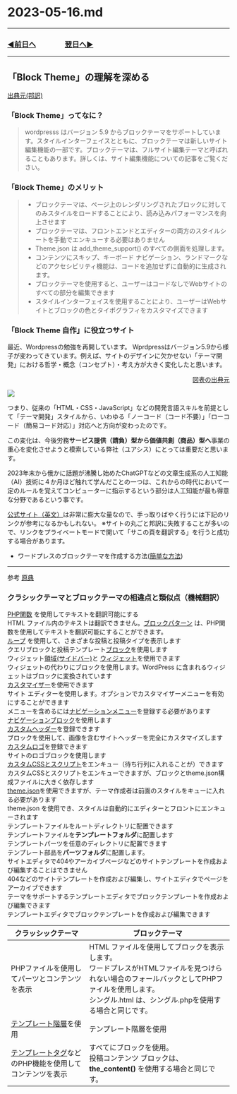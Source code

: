 # 2023-05-16.md

---
### [◀️前日へ](https://github.com/yuasys/chatty-journal/blob/main/2023/05/2023-05-15.md)&emsp;&emsp;&emsp;&emsp;[翌日へ▶️](https://github.com/yuasys/chatty-journal/blob/main/2023/05/2023-05-17.md)
---
<h2>「Block Theme」の理解を深める</h2>

<p><a href="https://developer.wordpress.org/themes/block-themes/" target="_blank" rel="noopener"><span data-position="618" data-size="7">出典元(邦訳)</span></a></p>


### 「Block Theme」ってなに？



> wordpresss はバージョン 5.9 からブロックテーマをサポートしています。スタイルインターフェイスとともに、ブロックテーマは新しいサイト編集機能の一部です。ブロックテーマは、フルサイト編集テーマと呼ばれることもあります。詳しくは、サイト編集機能についての記事をご覧ください。

### 「Block Theme」のメリット

> - ブロックテーマは、ページ上のレンダリングされたブロックに対してのみスタイルをロードすることにより、読み込みパフォーマンスを向上させます
> - ブロックテーマは、フロントエンドとエディターの両方のスタイルシートを手動でエンキューする必要はありません
> - Theme.json は add_theme_support() のすべての側面を処理します。
> - コンテンツにスキップ、キーボード ナビゲーション、ランドマークなどのアクセシビリティ機能は、コードを追加せずに自動的に生成されます。
> - ブロックテーマを使用すると、ユーザーはコードなしでWebサイトのすべての部分を編集できます
> - スタイルインターフェイスを使用することにより、ユーザーはWebサイトとブロックの色とタイポグラフィをカスタマイズできます

### 「Block Theme 自作」に役立つサイト
最近、Wordpressの勉強を再開しています。 
Wprdpressはバージョン5.9から様子が変わってきています。例えば、サイトのデザインに欠かせない「テーマ開発」における哲学・概念（コンセプト）・考え方が大きく変化したと思います。

 
 <p style="text-align:right;margin-bottom: 0px;"><a href="https://blogs.itmedia.co.jp/itsolutionjuku/2022/07/post_1038.html" target="_blank" rel="noopener"><span data-position="618" data-size="7">図表の出典元</span></a></p>

![](https://hackmd.io/_uploads/S1OdGPV4n.png)



つまり、従来の「HTML・CSS・JavaScript」などの開発言語スキルを前提として「テーマ開発」スタイルから、いわゆる「ノーコード（コード不要）」「ローコード（簡易コード対応）」対応へと方向が変わったのです。

この変化は、今後労務**サービス提供（請負）型から価値共創（商品）型へ**事業の重心を変化させようと模索している弊社（ユアシス）にとっては重要だと思います。

2023年末から俄かに話題が沸騰し始めたChatGPTなどの文章生成系の人工知能（AI）技術に４か月ほど触れて学んだことの一つは、これからの時代において一定のルールを覚えてコンピューターに指示するという部分は人工知能が最も得意な分野であるという事です。

[公式サイト（英文）](https://developer.wordpress.org/themes/block-themes/#differences-and-similarities-between-classic-themes-and-block-themes)は非常に膨大な量なので、手っ取りばやく行うには下記のリンクが参考になるかもしれない。
※サイトの丸ごと邦訳に失敗することが多いので、リンクをプライベートモードで開いて「サこの頁を翻訳する」を行うと成功する場合があります。

- ワードプレスのブロックテーマを作成する方法([簡単な方法](https://www.elegantthemes.com/blog/wordpress/create-block-theme#:~:text=How%20to%20Create%20a%20WordPress%20Block%20Theme%3F%201,Theme%20Plugin%20...%204%20Manage%20Theme%20Fonts%20))


---
参考 [原典](https://developer.wordpress.org/themes/block-themes/#differences-and-similarities-between-classic-themes-and-block-themes)

### クラシックテーマとブロックテーマの相違点と類似点（機械翻訳）
<section class="layout">
  <div><a href="https://developer.wordpress.org/apis/handbook/internationalization/">PHP関数</a> を使用してテキストを翻訳可能にする</div>
  <div>HTML ファイル内のテキストは翻訳できません。<a href="https://developer.wordpress.org/block-editor/reference-guides/block-api/block-patterns/">ブロックパターン</a>  
は、PHP関数を使用してテキストを翻訳可能にすることができます。</div>
  <div> <a href="https://developer.wordpress.org/themes/basics/the-loop/">ループ</a> を使用して、さまざまな投稿と投稿タイプを表示します</div>
  <div>クエリブロックと投稿テンプレート<a href="https://wordpress.org/support/article/query-loop-block/">ブロック</a>を使用します</div>
  <div>ウィジェット<a href="https://developer.wordpress.org/themes/functionality/sidebars/">領域(サイドバー)</a>と <a href="https://developer.wordpress.org/themes/functionality/widgets/">ウィジェット</a>を使用できます</div>
  <div>ウィジェットの代わりにブロックを使用します。WordPress に含まれるウィジェットはブロックに変換されています</div>
  <div><a href="https://developer.wordpress.org/themes/customize-api/">カスタマイザー</a>を使用できます</div>
  <div>サイト エディターを使用します。オプションでカスタマイザーメニューを有効にすることができます</div>
  <div>メニューを含めるには<a href="https://developer.wordpress.org/themes/functionality/navigation-menus/">ナビゲーションメニュー</a>を登録する必要があります</div>
  <div><a href="https://wordpress.org/support/article/navigation-block/">ナビゲーションブロック</a>を使用します</div>
  <div><a href="https://developer.wordpress.org/themes/functionality/custom-headers/">カスタムヘッダー</a>を登録できます</div>
  <div>ブロックを使用して、画像を含むサイトヘッダーを完全にカスタマイズします</div>
  <div><a href="https://developer.wordpress.org/themes/functionality/custom-logo/">カスタムロゴ</a>を登録できます</div>
  <div>サイトのロゴブロックを使用します</div>
  <div><a href="https://developer.wordpress.org/themes/basics/including-css-javascript/">カスタムCSSとスクリプト</a>をエンキュー（待ち行列に入れることが）できます</div>
  <div>カスタムCSSとスクリプトをエンキューできますが、ブロックとtheme.json構成ファイルに大きく依存します</div>
  <div><a href="https://developer.wordpress.org/themes/advanced-topics/theme-json/">theme.json</a>を使用できますが、テーマ作成者は前面のスタイルをキューに入れる必要があります</div>
  <div>theme.json を使用でき、スタイルは自動的にエディターとフロントにエンキューされます</div>
  <div>テンプレートファイルをルートディレクトリに配置できます</div>
  <div>テンプレートファイルを<b>テンプレートフォルダ</b>に配置します</div>
  <div>テンプレートパーツを任意のディレクトリに配置できます</div>
  <div>テンプレート部品を<b>パーツフォルダ</b>に配置します。</div>
  <div>サイトエディタで404やアーカイブページなどのサイトテンプレートを作成および編集することはできません</div>
  <div>404などのサイトテンプレートを作成および編集し、サイトエディタでページをアーカイブできます</div>
  <div>テーマをサポートするテンプレートエディタでブロックテンプレートを作成および編集できます</div>
  <div>テンプレートエディタでブロックテンプレートを作成および編集できます</div>
</section>



| クラッシックテーマ | ブロックテーマ | 
| -------- | -------- |
|PHPファイルを使用してパーツとコンテンツを表示 |HTML ファイルを使用してブロックを表示します。<br>ワードプレスがHTMLファイルを見つけられない場合のフォールバックとしてPHPファイルを使用します。<br>シングル.html は、シングル.phpを使用する場合と同じです。| 
|<a href="https://developer.wordpress.org/files/2014/10/Screenshot-2019-01-23-00.20.04.png">テンプレート階層</a>を使用|テンプレート階層を使用|
|<a href="https://developer.wordpress.org/themes/basics/template-tags/">テンプレートタグ</a>などのPHP機能を使用してコンテンツを表示|すべてにブロックを使用。<br>投稿コンテンツ ブロックは、<b> the_content() </b>を使用する場合と同じです。|


